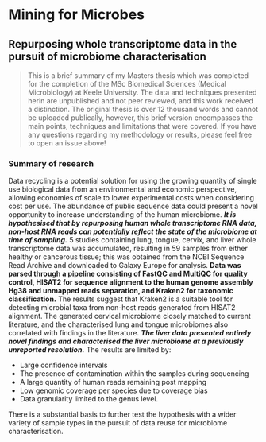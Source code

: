 # Mining for Microbes 
## Repurposing whole transcriptome data in the pursuit of microbiome characterisation

> This is a brief summary of my Masters thesis which was completed for the completion of the MSc Biomedical Sciences (Medical Microbiology) at Keele University. The data and techniques presented herin are unpublished and not peer reviewed, and this work received a distinction. The original thesis is over 12 thousand words and cannot be uploaded publically, however, this brief version encompasses the main points, techniques and limitations that were covered. If you have any questions regarding my methodology or results, please feel free to open an issue above!

### Summary of research

Data recycling is a potential solution for using the growing quantity of single use biological data from an  environmental and economic perspective, allowing economies of scale to lower experimental costs when considering cost per use. The abundance of public sequence data could present a novel opportunity to increase understanding of the human microbiome. ***It is hypothesised that by repurposing human whole transcriptome RNA data, non-host RNA reads can potentially reflect the state of the microbiome at time of sampling.***  5 studies containing lung, tongue, cervix, and liver whole transcriptome data was accumulated, resulting in 59 samples from either healthy or cancerous tissue; this was obtained from the NCBI Sequence Read Archive and downloaded to Galaxy Europe for analysis. **Data was parsed through a pipeline consisting of FastQC and MultiQC for quality control, HISAT2 for sequence alignment to the human genome assembly Hg38 and unmapped reads separation, and Kraken2 for taxonomic classification.** The results suggest that Kraken2 is a suitable tool for detecting microbial taxa from non-host reads generated from HISAT2 alignment. The generated cervical microbiome closely matched to current literature, and the characterised lung and tongue microbiomes also correlated with findings in the literature. ***The liver data presented entirely novel findings and characterised the liver microbiome at a previously unreported resolution.*** The results are limited by:
* Large confidence intervals
* The presence of contamination within the samples during sequencing
* A large quantity of human reads remaining post mapping
* Low genomic coverage per species due to coverage bias 
* Data granularity limited to the genus level. 

There is a substantial basis to further test the hypothesis with a wider variety of sample types in the pursuit of data reuse for microbiome characterisation.